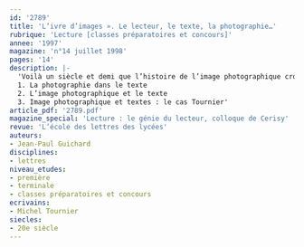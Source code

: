 ```yaml
---
id: '2789'
title: 'L’ivre d’images ». Le lecteur, le texte, la photographie…'
rubrique: 'Lecture [classes préparatoires et concours]'
annee: '1997'
magazine: 'n°14 juillet 1998'
pages: '14'
description: |-
  'Voilà un siècle et demi que l’histoire de l’image photographique croise les chemins de l’écriture. Alors que se multiplient les ouvrages associant textes et photographies, cet article s’interrogersur les interactions (éventuelles) entre écriture et «écriture» photographique.
  1. La photographie dans le texte
  2. L’image photographique et le texte
  3. Image photographique et textes : le cas Tournier'
article_pdf: '2789.pdf'
magazine_special: 'Lecture : le génie du lecteur, colloque de Cerisy'
revue: 'L’école des lettres des lycées'
auteurs:
- Jean-Paul Guichard
disciplines:
- lettres
niveau_etudes:
- première
- terminale
- classes préparatoires et concours
ecrivains:
- Michel Tournier
siecles:
- 20e siècle
---
```

